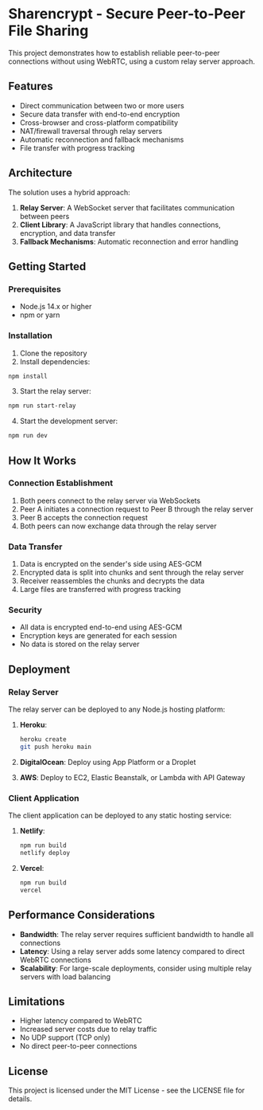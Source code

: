 # Sharencrypt - Secure Peer-to-Peer File Sharing

This project demonstrates how to establish reliable peer-to-peer connections without using WebRTC, using a custom relay server approach.

## Features

- Direct communication between two or more users
- Secure data transfer with end-to-end encryption
- Cross-browser and cross-platform compatibility
- NAT/firewall traversal through relay servers
- Automatic reconnection and fallback mechanisms
- File transfer with progress tracking

## Architecture

The solution uses a hybrid approach:

1. **Relay Server**: A WebSocket server that facilitates communication between peers
2. **Client Library**: A JavaScript library that handles connections, encryption, and data transfer
3. **Fallback Mechanisms**: Automatic reconnection and error handling

## Getting Started

### Prerequisites

- Node.js 14.x or higher
- npm or yarn

### Installation

1. Clone the repository
2. Install dependencies:

```bash
npm install
```

3. Start the relay server:

```bash
npm run start-relay
```

4. Start the development server:

```bash
npm run dev
```

## How It Works

### Connection Establishment

1. Both peers connect to the relay server via WebSockets
2. Peer A initiates a connection request to Peer B through the relay server
3. Peer B accepts the connection request
4. Both peers can now exchange data through the relay server

### Data Transfer

1. Data is encrypted on the sender's side using AES-GCM
2. Encrypted data is split into chunks and sent through the relay server
3. Receiver reassembles the chunks and decrypts the data
4. Large files are transferred with progress tracking

### Security

- All data is encrypted end-to-end using AES-GCM
- Encryption keys are generated for each session
- No data is stored on the relay server

## Deployment

### Relay Server

The relay server can be deployed to any Node.js hosting platform:

1. **Heroku**:
   ```bash
   heroku create
   git push heroku main
   ```

2. **DigitalOcean**:
   Deploy using App Platform or a Droplet

3. **AWS**:
   Deploy to EC2, Elastic Beanstalk, or Lambda with API Gateway

### Client Application

The client application can be deployed to any static hosting service:

1. **Netlify**:
   ```bash
   npm run build
   netlify deploy
   ```

2. **Vercel**:
   ```bash
   npm run build
   vercel
   ```

## Performance Considerations

- **Bandwidth**: The relay server requires sufficient bandwidth to handle all connections
- **Latency**: Using a relay server adds some latency compared to direct WebRTC connections
- **Scalability**: For large-scale deployments, consider using multiple relay servers with load balancing

## Limitations

- Higher latency compared to WebRTC
- Increased server costs due to relay traffic
- No UDP support (TCP only)
- No direct peer-to-peer connections

## License

This project is licensed under the MIT License - see the LICENSE file for details.